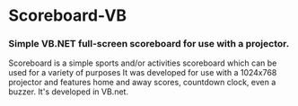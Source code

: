 # Scoreboard-VB
### Simple VB.NET full-screen scoreboard for use with a projector. 
 
Scoreboard is a simple sports and/or activities scoreboard which can be used for a variety of purposes It was developed for use with a 1024x768 projector and features home and away scores, countdown clock, even a buzzer. It's developed in VB.net.
